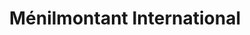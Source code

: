 ---
title: "Ménilmontant International"
url: /paris/menilmontant-international/
shop: Bestattungen
---